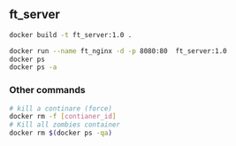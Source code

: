 ## ft_server

```bash
docker build -t ft_server:1.0 .
```
```bash
docker run --name ft_nginx -d -p 8080:80  ft_server:1.0
docker ps
docker ps -a
```
### Other commands
```bash
# kill a continare (force)
docker rm -f [contianer_id]
# Kill all zombies container
docker rm $(docker ps -qa)
```